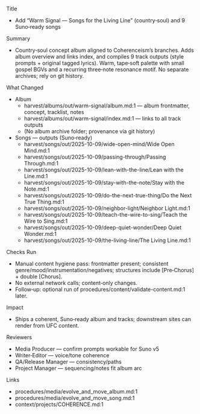Title
- Add “Warm Signal — Songs for the Living Line” (country‑soul) and 9 Suno‑ready songs

Summary
- Country‑soul concept album aligned to Coherenceism’s branches. Adds album overview and links index, and compiles 9 track outputs (style prompts + original tagged lyrics). Warm, tape‑soft palette with small gospel BGVs and a recurring three‑note resonance motif. No separate archives; rely on git history.

What Changed
- Album
  - harvest/albums/out/warm-signal/album.md:1 — album frontmatter, concept, tracklist, notes
  - harvest/albums/out/warm-signal/index.md:1 — links to all track outputs
  - (No album archive folder; provenance via git history)
- Songs — outputs (Suno‑ready)
  - harvest/songs/out/2025-10-09/wide-open-mind/Wide Open Mind.md:1
  - harvest/songs/out/2025-10-09/passing-through/Passing Through.md:1
  - harvest/songs/out/2025-10-09/lean-with-the-line/Lean with the Line.md:1
  - harvest/songs/out/2025-10-09/stay-with-the-note/Stay with the Note.md:1
  - harvest/songs/out/2025-10-09/do-the-next-true-thing/Do the Next True Thing.md:1
  - harvest/songs/out/2025-10-09/neighbor-light/Neighbor Light.md:1
  - harvest/songs/out/2025-10-09/teach-the-wire-to-sing/Teach the Wire to Sing.md:1
  - harvest/songs/out/2025-10-09/deep-quiet-wonder/Deep Quiet Wonder.md:1
  - harvest/songs/out/2025-10-09/the-living-line/The Living Line.md:1

Checks Run
- Manual content hygiene pass: frontmatter present; consistent genre/mood/instrumentation/negatives; structures include [Pre‑Chorus] + double [Chorus].
- No external network calls; content‑only changes.
- Follow‑up: optional run of procedures/content/validate-content.md:1 later.

Impact
- Ships a coherent, Suno‑ready album and tracks; downstream sites can render from UFC content.

Reviewers
- Media Producer — confirm prompts workable for Suno v5
- Writer‑Editor — voice/tone coherence
- QA/Release Manager — consistency/paths
- Project Manager — sequencing/notes fit album arc

Links
- procedures/media/evolve_and_move_album.md:1
- procedures/media/evolve_and_move_song.md:1
- context/projects/COHERENCE.md:1
